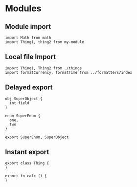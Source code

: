 # Modules

## Module import
```the
import Math from math
import Thing1, thing2 from my-module
```

## Local file Import
```the
import Thing1, Thing2 from ./things
import formatCurrency, formatTime from ../formatters/index
```

## Delayed export
```the
obj SuperObject {
  int field
}

enum SuperEnum {
  one,
  two
}

export SuperEnum, SuperObject
```

## Instant export
```the
export class Thing {
}

export fn calc () {
}
```
